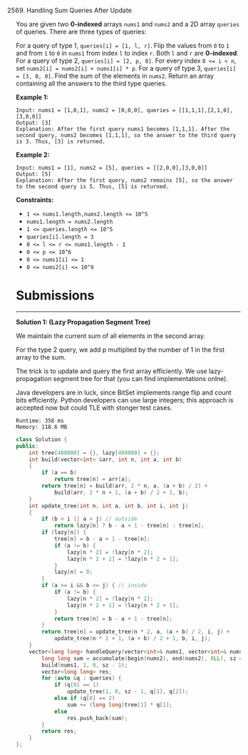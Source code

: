 2569. Handling Sum Queries After Update

You are given two **0-indexed** arrays `nums1` and `nums2` and a 2D array `queries` of queries. There are three types of queries:

For a query of type 1, `queries[i] = [1, l, r]`. Flip the values from `0` to `1` and from `1` to `0` in `nums1` from index `l` to index `r`. Both `l` and `r` are **0-indexed**.
For a query of type 2, `queries[i] = [2, p, 0]`. For every index `0 <= i < n`, set `nums2[i] = nums2[i] + nums1[i] * p`.
For a query of type 3, `queries[i] = [3, 0, 0]`. Find the sum of the elements in `nums2`.
Return an array containing all the answers to the third type queries.

 

**Example 1:**
```
Input: nums1 = [1,0,1], nums2 = [0,0,0], queries = [[1,1,1],[2,1,0],[3,0,0]]
Output: [3]
Explanation: After the first query nums1 becomes [1,1,1]. After the second query, nums2 becomes [1,1,1], so the answer to the third query is 3. Thus, [3] is returned.
```

**Example 2:**
```
Input: nums1 = [1], nums2 = [5], queries = [[2,0,0],[3,0,0]]
Output: [5]
Explanation: After the first query, nums2 remains [5], so the answer to the second query is 5. Thus, [5] is returned.
```

**Constraints:**

* `1 <= nums1.length,nums2.length <= 10^5`
* `nums1.length = nums2.length`
* `1 <= queries.length <= 10^5`
* `queries[i].length = 3`
* `0 <= l <= r <= nums1.length - 1`
* `0 <= p <= 10^6`
* `0 <= nums1[i] <= 1`
* `0 <= nums2[i] <= 10^9`

# Submissions
---
**Solution 1: (Lazy Propagation Segment Tree)**

We maintain the current sum of all elements in the second array.

For the type 2 query, we add p multiplied by the number of 1 in the first array to the sum.

The trick is to update and query the first array efficiently. We use lazy-propagation segment tree for that (you can find implementations onlne).

Java developers are in luck, since BitSet implements range flip and count bits efficiently.
Python developers can use large integers; this approach is accepted now but could TLE with stonger test cases.

```
Runtime: 356 ms
Memory: 118.6 MB
```
```c++
class Solution {
public:
    int tree[400000] = {}, lazy[400000] = {};
    int build(vector<int> &arr, int n, int a, int b)
    {
        if (a == b)
            return tree[n] = arr[a];
        return tree[n] = build(arr, 2 * n, a, (a + b) / 2) + 
            build(arr, 2 * n + 1, (a + b) / 2 + 1, b);
    }
    int update_tree(int n, int a, int b, int i, int j)
    {   
        if (b < i || a > j) // outside
            return lazy[n] ? b - a + 1 - tree[n] : tree[n];
        if (lazy[n]) {
            tree[n] = b - a + 1 - tree[n];
            if (a != b) {
                lazy[n * 2] = !lazy[n * 2];
                lazy[n * 2 + 1] = !lazy[n * 2 + 1];
            }
            lazy[n] = 0;
        }
        if (a >= i && b <= j) { // inside
            if (a != b) {
                lazy[n * 2] = !lazy[n * 2];
                lazy[n * 2 + 1] = !lazy[n * 2 + 1];
            }
            return tree[n] = b - a + 1 - tree[n];
        }
        return tree[n] = update_tree(n * 2, a, (a + b) / 2, i, j) +
            update_tree(n * 2 + 1, (a + b) / 2 + 1, b, i, j);
    }  
    vector<long long> handleQuery(vector<int>& nums1, vector<int>& nums2, vector<vector<int>>& queries) {
        long long sum = accumulate(begin(nums2), end(nums2), 0LL), sz = nums1.size();
        build(nums1, 1, 0, sz - 1);
        vector<long long> res;
        for (auto &q : queries) {
            if (q[0] == 1)
                update_tree(1, 0, sz - 1, q[1], q[2]);
            else if (q[0] == 2)
                sum += (long long)tree[1] * q[1];
            else
                res.push_back(sum);
        }
        return res;
    }
};
```
